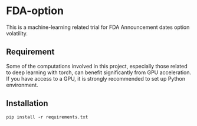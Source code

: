 # FDA-option
This is a machine-learning related trial for FDA Announcement dates option volatility.

## Requirement
Some of the computations involved in this project, 
especially those related to deep learning with torch, 
can benefit significantly from GPU acceleration. 
If you have access to a GPU, it is strongly recommended to set up 
Python environment.

## Installation
    pip install -r requirements.txt